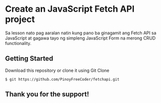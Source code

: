 # Create an JavaScript Fetch API project

Sa lesson nato pag aaralan natin kung pano ba ginagamit ang Fetch API sa JavaScript at gagawa tayo ng simpleng JavaScript Form na merong CRUD functionality.

## Getting Started

Download this repository or clone it using Git Clone

```
$ git https://github.com/PinoyFreeCoder/fetchapi.git

```

## Thank you for the support!
